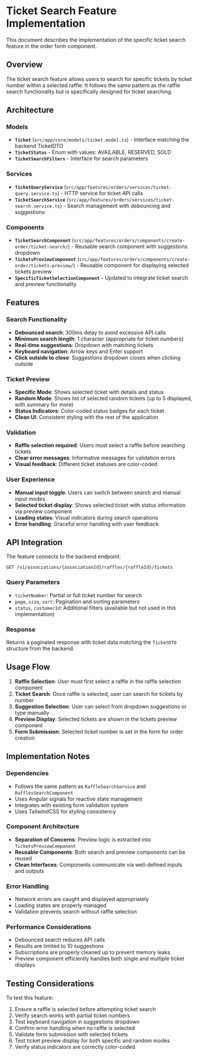 # Ticket Search Feature Implementation

This document describes the implementation of the specific ticket search feature in the order form component.

## Overview

The ticket search feature allows users to search for specific tickets by ticket number within a selected raffle. It follows the same pattern as the raffle search functionality but is specifically designed for ticket searching.

## Architecture

### Models
- **`Ticket`** (`src/app/core/models/ticket.model.ts`) - Interface matching the backend TicketDTO
- **`TicketStatus`** - Enum with values: AVAILABLE, RESERVED, SOLD
- **`TicketSearchFilters`** - Interface for search parameters

### Services
- **`TicketQueryService`** (`src/app/features/orders/services/ticket-query.service.ts`) - HTTP service for ticket API calls
- **`TicketSearchService`** (`src/app/features/orders/services/ticket-search.service.ts`) - Search management with debouncing and suggestions

### Components
- **`TicketSearchComponent`** (`src/app/features/orders/components/create-order/ticket-search/`) - Reusable search component with suggestions dropdown
- **`TicketsPreviewComponent`** (`src/app/features/orders/components/create-order/tickets-preview/`) - Reusable component for displaying selected tickets preview
- **`SpecificTicketSelectionComponent`** - Updated to integrate ticket search and preview functionality

## Features

### Search Functionality
- **Debounced search**: 300ms delay to avoid excessive API calls
- **Minimum search length**: 1 character (appropriate for ticket numbers)
- **Real-time suggestions**: Dropdown with matching tickets
- **Keyboard navigation**: Arrow keys and Enter support
- **Click outside to close**: Suggestions dropdown closes when clicking outside

### Ticket Preview
- **Specific Mode**: Shows selected ticket with details and status
- **Random Mode**: Shows list of selected random tickets (up to 5 displayed, with summary for more)
- **Status Indicators**: Color-coded status badges for each ticket
- **Clean UI**: Consistent styling with the rest of the application

### Validation
- **Raffle selection required**: Users must select a raffle before searching tickets
- **Clear error messages**: Informative messages for validation errors
- **Visual feedback**: Different ticket statuses are color-coded

### User Experience
- **Manual input toggle**: Users can switch between search and manual input modes
- **Selected ticket display**: Shows selected ticket with status information via preview component
- **Loading states**: Visual indicators during search operations
- **Error handling**: Graceful error handling with user feedback

## API Integration

The feature connects to the backend endpoint:
```
GET /v1/associations/{associationId}/raffles/{raffleId}/tickets
```

### Query Parameters
- `ticketNumber`: Partial or full ticket number for search
- `page`, `size`, `sort`: Pagination and sorting parameters
- `status`, `customerId`: Additional filters (available but not used in this implementation)

### Response
Returns a paginated response with ticket data matching the `TicketDTO` structure from the backend.

## Usage Flow

1. **Raffle Selection**: User must first select a raffle in the raffle selection component
2. **Ticket Search**: Once raffle is selected, user can search for tickets by number
3. **Suggestion Selection**: User can select from dropdown suggestions or type manually
4. **Preview Display**: Selected tickets are shown in the tickets preview component
5. **Form Submission**: Selected ticket number is set in the form for order creation

## Implementation Notes

### Dependencies
- Follows the same pattern as `RaffleSearchService` and `RafflesSearchComponent`
- Uses Angular signals for reactive state management
- Integrates with existing form validation system
- Uses TailwindCSS for styling consistency

### Component Architecture
- **Separation of Concerns**: Preview logic is extracted into `TicketsPreviewComponent`
- **Reusable Components**: Both search and preview components can be reused
- **Clean Interfaces**: Components communicate via well-defined inputs and outputs

### Error Handling
- Network errors are caught and displayed appropriately
- Loading states are properly managed
- Validation prevents search without raffle selection

### Performance Considerations
- Debounced search reduces API calls
- Results are limited to 10 suggestions
- Subscriptions are properly cleaned up to prevent memory leaks
- Preview component efficiently handles both single and multiple ticket displays

## Testing Considerations

To test this feature:
1. Ensure a raffle is selected before attempting ticket search
2. Verify search works with partial ticket numbers
3. Test keyboard navigation in suggestions dropdown
4. Confirm error handling when no raffle is selected
5. Validate form submission with selected tickets
6. Test ticket preview display for both specific and random modes
7. Verify status indicators are correctly color-coded 